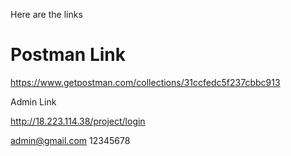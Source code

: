 Here are the links

Postman Link
=============

https://www.getpostman.com/collections/31ccfedc5f237cbbc913

Admin Link

http://18.223.114.38/project/login

admin@gmail.com
12345678
